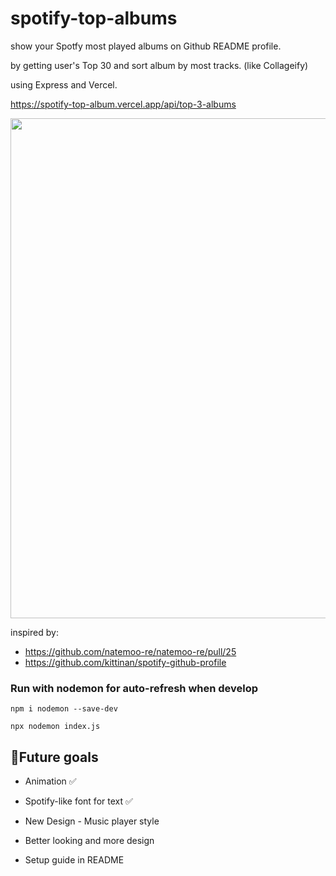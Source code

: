 # spotify-top-albums
show your Spotfy most played albums on Github README profile.

by getting user's Top 30 and sort album by most tracks. (like Collageify)

using Express and Vercel.

https://spotify-top-album.vercel.app/api/top-3-albums

<img src="https://spotify-top-album.vercel.app/api/top-3-albums" width="800">

inspired by:

- https://github.com/natemoo-re/natemoo-re/pull/25
- https://github.com/kittinan/spotify-github-profile

### Run with nodemon for auto-refresh when develop
```
npm i nodemon --save-dev
```
```
npx nodemon index.js
```

## 🎯Future goals
- Animation :white_check_mark:

- Spotify-like font for text :white_check_mark:

- New Design - Music player style

- Better looking and more design

- Setup guide in README
